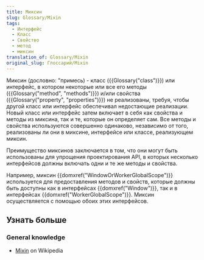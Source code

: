 ```yaml
---
title: Миксин
slug: Glossary/Mixin
tags:
  - Интерфейс
  - Класс
  - Свойство
  - метод
  - миксин
translation_of: Glossary/Mixin
original_slug: Глоссарий/Mixin
---
```


Миксин (дословно: "примесь) - класс ({{Glossary("class")}}) или интерфейс, в котором некоторые или все его методы ({{Glossary("method", "methods")}}) и/или свойства ({{Glossary("property", "properties")}}) не реализованы, требуя, чтобы другой класс или интерфейс обеспечивал недостающие реализации. Новый класс или интерфейс затем включает в себя как свойства и методы из миксина, так и те, которые он определяет сам. Все методы и свойства используются совершенно одинаково, независимо от того, реализованы ли они в миксине, интерфейсе или классе, реализующем миксин.

Преимущество миксинов заключается в том, что они могут быть использованы для упрощения проектирования API, в которых несколько интерфейсов должны включать одни и те же методы и свойства.

Например, миксин {{domxref("WindowOrWorkerGlobalScope")}} используется для предоставления методов и свойств, которые должны быть доступны как в интерфейсах {{domxref("Window")}}, так и в интерфейсах {{domxref("WorkerGlobalScope")}}. Миксин осуществляется с помощью обоих этих интерфейсов.

## Узнать больше

### General knowledge

- [Mixin](http://en.wikipedia.org/wiki/Mixin) on Wikipedia

